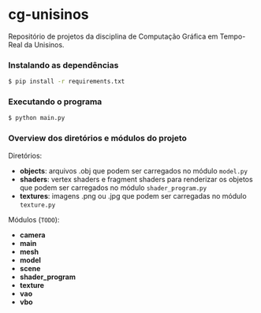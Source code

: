 # cg-unisinos
Repositório de projetos da disciplina de Computação Gráfica em Tempo-Real da Unisinos.


### Instalando as dependências

```bash
$ pip install -r requirements.txt
```


### Executando o programa

```bash
$ python main.py
```


### Overview dos diretórios e módulos do projeto

Diretórios:
- **objects**: arquivos .obj que podem ser carregados no módulo `model.py`
- **shaders**: vertex shaders e fragment shaders para renderizar os objetos que podem ser carregados no módulo `shader_program.py`
- **textures**: imagens .png ou .jpg que podem ser carregadas no módulo `texture.py`


Módulos (`TODO`):
- **camera**
- **main**
- **mesh**
- **model**
- **scene**
- **shader_program**
- **texture**
- **vao**
- **vbo**
